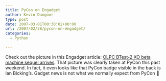 ```yaml
---
title: PyCon on Engadget
author: Kevin Dangoor
type: post
date: 2007-03-01T00:30:02+00:00
url: /2007/02/28/pycon-on-engadget/
categories:
  - Python

---
```

Check out the picture in this Engadget article: [OLPC BTest-2 XO beta machine sequel arrives][1]. That picture was clearly taken at PyCon this past weekend. In fact, it even looks like that PyCon badge visible in the back is Ian Bicking&#8217;s. Gadget news is not what we normally expect from PyCon 🙂

 [1]: http://www.engadget.com/2007/02/27/olpc-btest-2-xo-beta-machine-sequel-arrives/